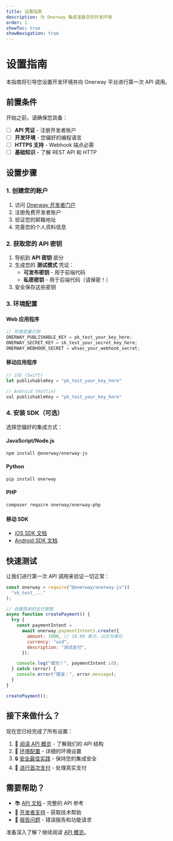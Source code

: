 ```yaml
---
title: 设置指南
description: 为 Onerway 集成准备您的开发环境
order: 1
showToc: true
showNavigation: true
---
```


# 设置指南

本指南将引导您设置开发环境并向 Onerway 平台进行第一次 API 调用。

## 前置条件

开始之前，请确保您具备：

- [ ] **API 凭证** - 注册开发者账户
- [ ] **开发环境** - 您偏好的编程语言
- [ ] **HTTPS 支持** - Webhook 端点必需
- [ ] **基础知识** - 了解 REST API 和 HTTP

## 设置步骤

### 1. 创建您的账户

1. 访问 [Onerway 开发者门户](https://developers.onerway.com)
2. 注册免费开发者账户
3. 验证您的邮箱地址
4. 完善您的个人资料信息

### 2. 获取您的 API 密钥

1. 导航到 **API 密钥** 部分
2. 生成您的 **测试模式** 凭证：
   - **可发布密钥** - 用于前端代码
   - **私密密钥** - 用于后端代码（请保密！）
3. 安全保存这些密钥

### 3. 环境配置

#### Web 应用程序

```javascript
// 环境变量示例
ONERWAY_PUBLISHABLE_KEY = pk_test_your_key_here;
ONERWAY_SECRET_KEY = sk_test_your_secret_key_here;
ONERWAY_WEBHOOK_SECRET = whsec_your_webhook_secret;
```

#### 移动应用程序

```javascript
// iOS (Swift)
let publishableKey = "pk_test_your_key_here"

// Android (Kotlin)
val publishableKey = "pk_test_your_key_here"
```

### 4. 安装 SDK（可选）

选择您偏好的集成方式：

#### JavaScript/Node.js

```bash
npm install @onerway/onerway-js
```

#### Python

```bash
pip install onerway
```

#### PHP

```bash
composer require onerway/onerway-php
```

#### 移动 SDK

- [iOS SDK 文档](../../.../mock/payments/mobile/ios)
- [Android SDK 文档](../../../mock/payments/mobile/ios)

## 快速测试

让我们进行第一次 API 调用来验证一切正常：

```javascript
const onerway = require("@onerway/onerway-js")(
  "sk_test_..."
);

// 创建简单的支付意图
async function createPayment() {
  try {
    const paymentIntent =
      await onerway.paymentIntents.create({
        amount: 1000, // 10.00 美元，以分为单位
        currency: "usd",
        description: "测试支付",
      });

    console.log("成功！", paymentIntent.id);
  } catch (error) {
    console.error("错误：", error.message);
  }
}

createPayment();
```

## 接下来做什么？

现在您已经完成了所有设置：

1. 📖 [阅读 API 概览](./api-overview) - 了解我们的 API 结构
2. 🔧 [环境配置](./mock/environment-config) - 详细的环境设置
3. 🔒 [安全最佳实践](./mock/security) - 保持您的集成安全
4. 🚀 [进行首次支付](./mock/first-payment) - 处理真实支付

## 需要帮助？

- 📚 [API 文档](../../../payments/) - 完整的 API 参考
- 💬
  [开发者支持](mailto:dev-support@onerway.com) - 获取技术帮助
- 🐛
  [报告问题](https://github.com/onerway/issues) - 错误报告和功能请求

准备深入了解？继续阅读 [API 概览](./api-overview)。
